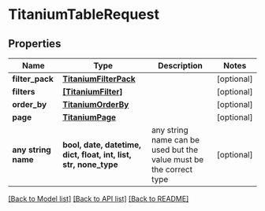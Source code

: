 # TitaniumTableRequest


## Properties
Name | Type | Description | Notes
------------ | ------------- | ------------- | -------------
**filter_pack** | [**TitaniumFilterPack**](TitaniumFilterPack.md) |  | [optional] 
**filters** | [**[TitaniumFilter]**](TitaniumFilter.md) |  | [optional] 
**order_by** | [**TitaniumOrderBy**](TitaniumOrderBy.md) |  | [optional] 
**page** | [**TitaniumPage**](TitaniumPage.md) |  | [optional] 
**any string name** | **bool, date, datetime, dict, float, int, list, str, none_type** | any string name can be used but the value must be the correct type | [optional]

[[Back to Model list]](../README.md#documentation-for-models) [[Back to API list]](../README.md#documentation-for-api-endpoints) [[Back to README]](../README.md)


